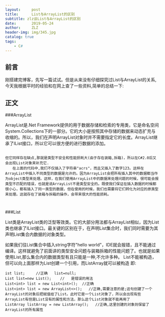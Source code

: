 ```yaml
---
layout:     post
title:      List与ArrayList的区别
subtitle: zlz谈List与ArrayList的区别
date:       2019-05-24
author:     ZLZ
header-img: img/345.jpg
catalog: true
tags:
    - C#
---
```



## 前言

刚搭建完博客，先写一篇试试。但是从来没有仔细探究过List与ArrayList的关系,今天我根据平时的经验和在网上查了一些资料,简单的总结一下:


## 正文

###ArrayList

ArrayList是.Net Framework提供的用于数据存储和检索的专用类，它是命名空间System.Collections下的一部分。它的大小是按照其中存储的数据来动态扩充与收缩的。所以，我们在声明ArrayList对象时并不需要指定它的长度。ArrayList继承了IList接口，所以它可以很方便的进行数据的添加。
```

但它同样存在缺点,那就是类型不安全和性能损耗大(由于存在装箱,拆箱)，所以在C#2.0后又会出现List对象来补充它.
　　在上面的代码中,我们不仅插入了字符串"acrs"，而且又插入了数字123。这样在ArrayList中插入不同类型的数据是允许的。因为ArrayList会把所有插入其中的数据都当作为object类型来处理。这样，在我们使用ArrayList中的数据来处理问题的时候，很可能会报类型不匹配的错误，也就是说ArrayList不是类型安全的。既使我们保证在插入数据的时候都很小心，都有插入了同一类型的数据，但在使用的时候，我们也需要将它们转化为对应的原类型来处理。这就存在了装箱与拆箱的操作，会带来很大的性能损耗。



```

###List

List类是ArrayList类的泛型等效类。它的大部分用法都与ArrayList相似，因为List类也继承了IList接口。最关键的区别在于，在声明List集合时，我们同时需要为其声明List集合内数据的对象类型。

如果我们往List集合中插入string字符"hello world"，IDE就会报错，且不能通过编译。这样就避免了前面讲的类型安全问题与装箱拆箱的性能问题了。也就是如果使用List,那么集合内的数据类型有且只能是一种,不允许多种。
List不能被构造，但可以向上面那样为List创建一个引用，而ListArray就可以被构造
即:
```
ist list;     //正确   list=null; 
List list=new List();    //   是错误的用法
List<int> list = new List<int>();  //正确
List<int> list = new ArrayList<>();   //正确,需要注意的是;这句创建了一个ArrayList的对象后把赋值给了List。此时它是一个List对象了，所以会出现有些ArrayList有但是List没有的属性和方法，那么这个List对象就不能再用了
ListArray listArray = new ListArray();   //正确,这里创建的对象则保留了ArrayList的所有属性

```






